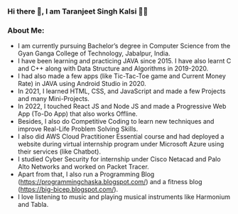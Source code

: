 ### Hi there 👋, I am Taranjeet Singh Kalsi 🙋‍♂️

### About Me:
- I am currently pursuing Bachelor’s degree in Computer Science from the Gyan Ganga College of Technology, Jabalpur, India.
- I have been learning and practicing JAVA since 2015. I have also learnt C and C++ along with Data Structure and Algorithms in 2019-2020.
- I had also made a few apps (like Tic-Tac-Toe game and Current Money Rate) in JAVA using Android Studio in 2020.
- In 2021, I learned HTML, CSS, and JavaScript and made a few Projects and many Mini-Projects.
- In 2022, I touched React JS and Node JS and made a Progressive Web App (To-Do App) that also works Offline.
- Besides, I also do Competitive Coding to learn new techniques and improve Real-Life Problem Solving Skills.
- I also did AWS Cloud Practitioner Essential course and had deployed a website during virtual internship program under Microsoft Azure using their services (like Chatbot).
- I studied Cyber Security for internship under Cisco Netacad and Palo Alto Networks and worked on Packet Tracer. 
- Apart from that, I also run a Programming Blog (https://programmingchaska.blogspot.com/) and a fitness blog (https://big-bicep.blogspot.com/).
- I love listening to music and playing musical instruments like Harmonium and Tabla.
